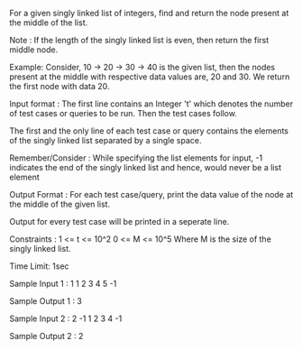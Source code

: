 For a given singly linked list of integers, find and return the node present at the middle of the list.

Note :
If the length of the singly linked list is even, then return the first middle node.


Example: Consider, 10 -> 20 -> 30 -> 40 is the given list, then the nodes present at the middle with respective data values are, 20 and 30. We return the first node with data 20.

Input format :
The first line contains an Integer 't' which denotes the number of test cases or queries to be run. Then the test cases follow.

The first and the only line of each test case or query contains the elements of the singly linked list separated by a single space. 

Remember/Consider :
While specifying the list elements for input, -1 indicates the end of the singly linked list and hence, would never be a list element

Output Format :
For each test case/query, print the data value of the node at the middle of the given list.

Output for every test case will be printed in a seperate line.

Constraints :
1 <= t <= 10^2
0 <= M <= 10^5 
Where M is the size of the singly linked list.

Time Limit: 1sec

Sample Input 1 :
1
1 2 3 4 5 -1

Sample Output 1 :
3

Sample Input 2 :
2 
-1
1 2 3 4 -1

Sample Output 2 :
2
